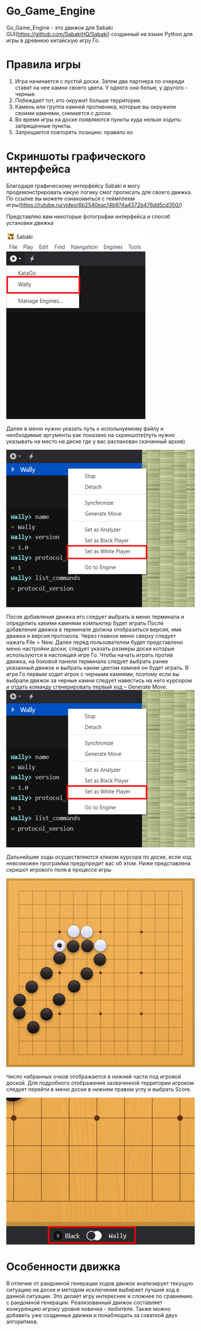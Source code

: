 # Go_Game_Engine
Go_Game_Engine - это движок для Sabaki GUI(https://github.com/SabakiHQ/Sabaki) созданный на языке Python для игры в древнюю китайскую игру Го.
# Правила игры
1)	Игра начинается с пустой доски. Затем два партнера по очереди ставят на нее камни своего цвета. У одного они белые, у другого - черные.
2)	Побеждает тот, кто окружит больше территории.
3)	Камень или группа камней противника, которые вы окружили своими камнями, снимается с доски.
4)	Во время игры на доске появляются пункты куда нельзя ходить: запрещенные пункты.
5)	Запрещается повторять позицию: правило ко
# Скриншоты графического интерфейса
Благодаря графическому интерфейсу Sabaki я могу продемонстрировать какую логику смог прописать для своего движка.
По ссылке вы можете ознакомиться с геймплеем игры(https://rutube.ru/video/6b2540eac14b974a4372b476dd5cd350/)

Представляю вам некоторые фотографии интерфейса и способ установки движка

![Скриншот установки](https://github.com/ultralightbeat/Go_Game_Engine/blob/master/images/engine_dowload_1.png)

Далее в меню нужно указать путь к испольнуемому файлу и необходимые аргументы как показано на скриншоте(путь нужно указывать на место на диске где у вас распакован скачанный архив) 

![Скриншот определения пути и аргументов](https://github.com/ultralightbeat/Go_Game_Engine/blob/master/images/engine_dowload.png)


После добавления движка его следует выбрать в меню терминала и определить какими камнями компьютер будет играть
После добавления движка в терминале должна отобразиться версия, имя движка и версия протокола. Через главное меню сверху следует нажать File > New. Далее перед пользователем будет представлено меню настройки доски, следует указать размеры доски которые используются в настоящей игре Го.
Чтобы начать играть против движка, на боковой панели терминала следует выбрать ранее указанный движок и выбрать каким цветом камней он будет играть. В игре Го первым ходит игрок с черными камнями, поэтому если вы выбрали движок за черные камни следует навестись на него курсором и отдать команду сгенерировать первый ход – Generate Move. 
![Скриншот выбора какими камнями будет играть движок](https://github.com/ultralightbeat/Go_Game_Engine/blob/master/images/engine_dowload.png)

Дальнейшие ходы осуществляются кликом курсора по доске, если ход невозможен программа предупредит вас об этом.
Ниже представлена скришот игрового поля в процессе игры

![Скриншот игрового поля](https://github.com/ultralightbeat/Go_Game_Engine/blob/master/images/ban.png)

Число набранных очков отображается в нижней части под игровой доской. Для подробного отображения захваченной территории игроком следует перейти в меню доски в нижнем правом углу и выбрать Score.

![Скриншот таблицы очков](https://github.com/ultralightbeat/Go_Game_Engine/blob/master/images/score.png)

# Особенности движка
В отличие от рандомной генерации ходов движок анализирует текущую ситуацию на доске и методом исключения выбирает лучший ход в данной ситуации. Это делает игру интереснее и сложнее по сравнению с рандомной генерации. Реализованный движок составляет конкуренцию игроку уровня новичка - любителя. Также можно добавить уже созданные движки и понаблюдать за схваткой двух алгоритмов. 






